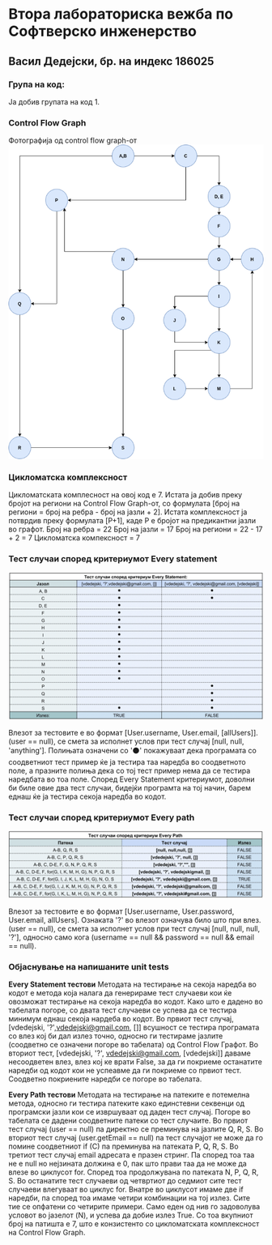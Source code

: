 # Втора лабораториска вежба по Софтверско инженерство

## Васил Дедејски, бр. на индекс 186025

### Група на код: 

Ја добив групата на код 1.

###  Control Flow Graph

Фотографија од control flow graph-от
![Screenshot](cfg.png)

### Цикломатска комплексност

Цикломатската комплесност на овој код е 7. Истата ја добив преку бројот на региони на Control Flow Graph-от, со формулата [број на региони = број на ребра - број на јазли + 2]. Истата комплексност ја потврдив преку формулата [P+1], каде P е бројот на предикантни јазли во графот. 
Број на ребра = 22
Број на јазли = 17
Број на региони = 22 - 17 + 2 = 7
Цикломатска компексност = 7

### Тест случаи според критериумот  Every statement 
![Screenshot](test_cases_every_statement.png)

Влезот за тестовите е во формат [User.username, User.email, [allUsers]].
(user == null), се смета за исполнет услов при тест случај [null, null, 'anything'].
Полињата означени со '⚫' покажуваат дека програмата со соодветниот тест пример ќе ја тестира таа наредба во соодветното поле, а празните полиња дека со тој тест пример нема да се тестира наредбата во тоа поле.
Според Еvery Statement критериумот, доволни би биле овие два тест случаи, бидејќи програмта на тој начин, барем еднаш ќе ја тестира секоја наредба во кодот.

### Тест случаи според критериумот Every path
![Screenshot](test_cases_every_path.png)

Влезот за тестовите е во формат [User.username, User.password, User.email, allUsers].
Oзнаката '?' во влезот означува било што при влез.
(user == null), се смета за исполнет услов при тест случај [null, null, null, '?'], односно само кога (username == null && password == null && email == null).

### Објаснување на напишаните unit tests

**Every Statement тестови**
Методата на тестирање на секоја наредба во кодот е метода која налага да генерираме тест случаеви кои ќе овозможат тестирање на секоја наредба во кодот. Како што е дадено во табелата погоре, со двата тест случаеви се успева да се тестира минимум еднаш секоја нардеба во кодот.
Во првиот тест случај, [vdedejski, '?',vdedejski@gmail.com, []] всушност се тестира програмата со влез кој би дал излез точно, односно ги тестираме јазлите (соодветно се означени погоре во табелата) од Control Flow Графот.
Во вториот тест, [vdedejski, '?', vdedejski@gmail.com, [vdedejski]] даваме несоодветен влез, влез кој ке врати False, за да ги покриеме останатите наредби од кодот кои не успеавме да ги покриеме со првиот тест. Соодветно покриените наредби се погоре во табелата.

**Every Path тестови**
Методата на тестирање на патеките е потемелна метода, односно ги тестира патеките како единстевни секвенци од програмски јазли кои се извршуваат од даден тест случај.
Погоре во табелата се дадени соодветните патеки со тест случаите. 
Во првиот тест случај (user == null) па директно се преминува на јазлите Q, R, S.
Во вториот тест случај  (user.getEmail == null) па тест случајот не може да го помине соодветниот if (C) па преминува на патеката P, Q, R, S.
Во третиот тест случај email адресата е празен стринг. Па според тоа таа не е null но нејзината должина е 0, пак што прави таа да не може да влезе во циклусот for. Според тоа продолжувана по патеката N, P, Q, R, S.
Во останатите тест случаеви од четвртиот до седмиот сите тест случаеви влегуваат во циклус for. Внатре во циклусот имаме двe if наредби, па според тоа имаме четири комбинации на тој излез. Сите тие се опфатени со четирите примери. Само еден од нив го задоволува условот во јазелот (N), и успева да добие излез True.
Со тоа вкупниот број на патишта е 7, што е конзистенто со цикломатската комплексност на Control Flow Graph.

